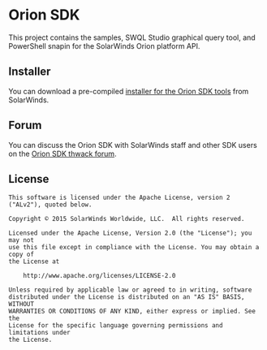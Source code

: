 # Orion SDK

This project contains the samples, SWQL Studio graphical query tool, and PowerShell snapin for the SolarWinds Orion platform API.

## Installer

You can download a pre-compiled [installer for the Orion SDK tools](http://knowledgebase.solarwinds.com/kb/questions/5811/Downloading+the+SolarWinds+Orion+SDK) from SolarWinds.

## Forum

You can discuss the Orion SDK with SolarWinds staff and other SDK users on the [Orion SDK thwack forum](https://thwack.solarwinds.com/community/labs_tht/orion-sdk).

## License

	This software is licensed under the Apache License, version 2 ("ALv2"), quoted below.

	Copyright © 2015 SolarWinds Worldwide, LLC.  All rights reserved.

	Licensed under the Apache License, Version 2.0 (the "License"); you may not
	use this file except in compliance with the License. You may obtain a copy of
	the License at

	    http://www.apache.org/licenses/LICENSE-2.0

	Unless required by applicable law or agreed to in writing, software
	distributed under the License is distributed on an "AS IS" BASIS, WITHOUT
	WARRANTIES OR CONDITIONS OF ANY KIND, either express or implied. See the
	License for the specific language governing permissions and limitations under
	the License.